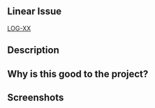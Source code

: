 ## Linear Issue
[LOG-XX](https://linear.app/mgelogger/issue/LOG-XX)

## Description

## Why is this good to the project?

## Screenshots

